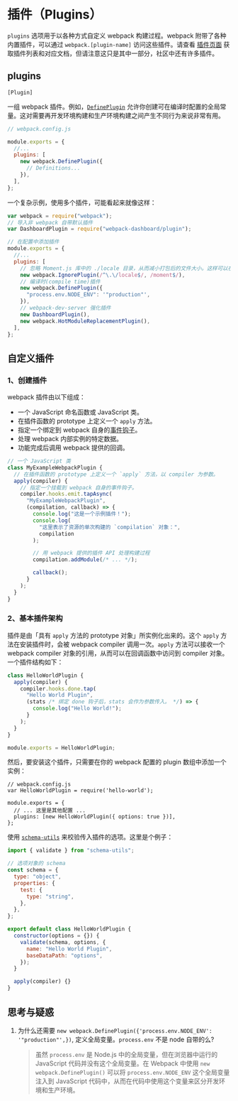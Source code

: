# 插件（Plugins）

`plugins` 选项用于以各种方式自定义 webpack 构建过程。webpack 附带了各种内置插件，可以通过 `webpack.[plugin-name]` 访问这些插件。请查看 [插件页面](https://webpack.docschina.org/plugins) 获取插件列表和对应文档，但请注意这只是其中一部分，社区中还有许多插件。

## plugins

`[Plugin]`

一组 webpack 插件。例如，[`DefinePlugin`](https://webpack.docschina.org/plugins/define-plugin/) 允许你创建可在编译时配置的全局常量。这对需要再开发环境构建和生产环境构建之间产生不同行为来说非常有用。

```javascript
// webpack.config.js

module.exports = {
  //...
  plugins: [
    new webpack.DefinePlugin({
      // Definitions...
    }),
  ],
};
```

一个复杂示例，使用多个插件，可能看起来就像这样：

```javascript
var webpack = require("webpack");
// 导入非 webpack 自带默认插件
var DashboardPlugin = require("webpack-dashboard/plugin");

// 在配置中添加插件
module.exports = {
  //...
  plugins: [
    // 忽略 Moment.js 库中的 ./locale 目录，从而减小打包后的文件大小。这样可以在保留 Moment.js 的核心功能的同时，减少不必要的代码，提高网站的性能。
    new webpack.IgnorePlugin(/^\.\/locale$/, /moment$/),
    // 编译时(compile time)插件
    new webpack.DefinePlugin({
      "process.env.NODE_ENV": '"production"',
    }),
    // webpack-dev-server 强化插件
    new DashboardPlugin(),
    new webpack.HotModuleReplacementPlugin(),
  ],
};
```

## 自定义插件

### 1、创建插件

webpack 插件由以下组成：

- 一个 JavaScript 命名函数或 JavaScript 类。
- 在插件函数的 prototype 上定义一个 `apply` 方法。
- 指定一个绑定到 webpack 自身的[事件钩子](https://webpack.docschina.org/api/compiler-hooks/)。
- 处理 webpack 内部实例的特定数据。
- 功能完成后调用 webpack 提供的回调。

```javascript
// 一个 JavaScript 类
class MyExampleWebpackPlugin {
  // 在插件函数的 prototype 上定义一个 `apply` 方法，以 compiler 为参数。
  apply(compiler) {
    // 指定一个挂载到 webpack 自身的事件钩子。
    compiler.hooks.emit.tapAsync(
      "MyExampleWebpackPlugin",
      (compilation, callback) => {
        console.log("这是一个示例插件！");
        console.log(
          "这里表示了资源的单次构建的 `compilation` 对象：",
          compilation
        );

        // 用 webpack 提供的插件 API 处理构建过程
        compilation.addModule(/* ... */);

        callback();
      }
    );
  }
}
```

### 2、基本插件架构

插件是由「具有 `apply` 方法的 prototype 对象」所实例化出来的。这个 `apply` 方法在安装插件时，会被 webpack compiler 调用一次。`apply` 方法可以接收一个 webpack compiler 对象的引用，从而可以在回调函数中访问到 compiler 对象。一个插件结构如下：

```javascript
class HelloWorldPlugin {
  apply(compiler) {
    compiler.hooks.done.tap(
      "Hello World Plugin",
      (stats /* 绑定 done 钩子后，stats 会作为参数传入。 */) => {
        console.log("Hello World!");
      }
    );
  }
}

module.exports = HelloWorldPlugin;
```

然后，要安装这个插件，只需要在你的 webpack 配置的 plugin 数组中添加一个实例：

```
// webpack.config.js
var HelloWorldPlugin = require('hello-world');

module.exports = {
  // ... 这里是其他配置 ...
  plugins: [new HelloWorldPlugin({ options: true })],
};
```

使用 [`schema-utils`](https://github.com/webpack/schema-utils) 来校验传入插件的选项。这里是个例子：

```javascript
import { validate } from "schema-utils";

// 选项对象的 schema
const schema = {
  type: "object",
  properties: {
    test: {
      type: "string",
    },
  },
};

export default class HelloWorldPlugin {
  constructor(options = {}) {
    validate(schema, options, {
      name: "Hello World Plugin",
      baseDataPath: "options",
    });
  }

  apply(compiler) {}
}
```

## 思考与疑惑

1. 为什么还需要 `new webpack.DefinePlugin({'process.env.NODE_ENV': '"production"',})`, 定义全局变量。`process.env` 不是 node 自带的么?

   > 虽然 `process.env` 是 Node.js 中的全局变量，但在浏览器中运行的 JavaScript 代码并没有这个全局变量。在 Webpack 中使用 `new webpack.DefinePlugin()` 可以将 `process.env.NODE_ENV` 这个全局变量注入到 JavaScript 代码中，从而在代码中使用这个变量来区分开发环境和生产环境。
